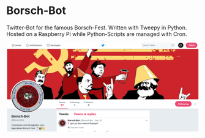 # Borsch-Bot
Twitter-Bot for the famous Borsch-Fest.
Written with Tweepy in Python.
Hosted on a Raspberry Pi while Python-Scripts are managed with Cron. 

<p align="center"><img src="./etc/Screenshot.png" alt="Screenshot" width="500"/></p>

